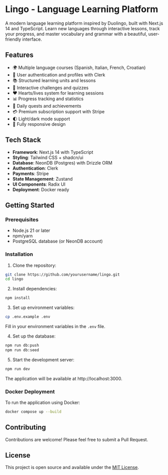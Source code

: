 # Lingo - Language Learning Platform

A modern language learning platform inspired by Duolingo, built with Next.js 14 and TypeScript. Learn new languages through interactive lessons, track your progress, and master vocabulary and grammar with a beautiful, user-friendly interface.

## Features

- 🌍 Multiple language courses (Spanish, Italian, French, Croatian)
- 👤 User authentication and profiles with Clerk
- 📚 Structured learning units and lessons
- 💫 Interactive challenges and quizzes
- ❤️ Hearts/lives system for learning sessions
- 📊 Progress tracking and statistics
- 🎯 Daily quests and achievements
- 💳 Premium subscription support with Stripe
- 🌓 Light/dark mode support
- 📱 Fully responsive design

## Tech Stack

- **Framework**: Next.js 14 with TypeScript
- **Styling**: Tailwind CSS + shadcn/ui
- **Database**: NeonDB (Postgres) with Drizzle ORM
- **Authentication**: Clerk
- **Payments**: Stripe
- **State Management**: Zustand
- **UI Components**: Radix UI
- **Deployment**: Docker ready

## Getting Started

### Prerequisites

- Node.js 21 or later
- npm/yarn
- PostgreSQL database (or NeonDB account)

### Installation

1. Clone the repository:
```bash
git clone https://github.com/yourusername/lingo.git
cd lingo
```

2. Install dependencies:
```bash
npm install
```

3. Set up environment variables:
```bash
cp .env.example .env
```
Fill in your environment variables in the `.env` file.

4. Set up the database:
```bash
npm run db:push
npm run db:seed
```

5. Start the development server:
```bash
npm run dev
```

The application will be available at http://localhost:3000.

### Docker Deployment

To run the application using Docker:

```bash
docker compose up --build
```

## Contributing

Contributions are welcome! Please feel free to submit a Pull Request.

## License

This project is open source and available under the [MIT License](LICENSE).
